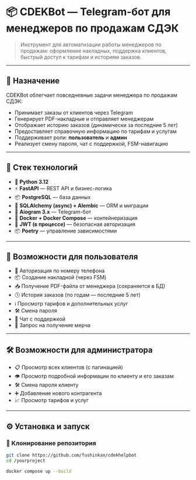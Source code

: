 # 📦 CDEKBot — Telegram-бот для менеджеров по продажам СДЭК

> Инструмент для автоматизации работы менеджеров по продажам: оформление накладных, поддержка клиентов, быстрый доступ к тарифам и историям заказов.

---

## 🧩 Назначение

CDEKBot облегчает повседневные задачи менеджера по продажам СДЭК:

- Принимает заказы от клиентов через Telegram
- Генерирует PDF-накладные и отправляет менеджерам
- Отображает историю заказов (динамически за последние 5 лет)
- Предоставляет справочную информацию по тарифам и услугам
- Поддерживает роли: **пользователь** и **админ**
- Реализует смену пароля, чат с поддержкой, FSM-навигацию

---

## 🔧 Стек технологий

- 🐍 **Python 3.12**
- ⚡️ **FastAPI** — REST API и бизнес-логика
- 📦 **PostgreSQL** — база данных
- 🔗 **SQLAlchemy (async) + Alembic** — ORM и миграции
- 🤖 **Aiogram 3.x** — Telegram-бот
- 🐳 **Docker + Docker Compose** — контейнеризация
- 🔐 **JWT (в процессе)** — безопасная авторизация
- 📦 **Poetry** — управление зависимостями

---

## 👤 Возможности для пользователя

- 🔐 Авторизация по номеру телефона
- 📦 Создание накладной (через FSM)
- 📥 Получение PDF-файла от менеджера (сохраняется в БД)
- 🕓 История заказов (по годам — последние 5 лет)
- ℹ️ Просмотр тарифов и дополнительных услуг
- 🛠 Смена пароля
- 💬 Чат с поддержкой
- 🎁 Запрос на получение мерча

---

## 🛠 Возможности для администратора

- 📋 Просмотр всех клиентов (с пагинацией)
- 👁 Просмотр подробной информации по клиенту и его заказам
- 🛠 Смена пароля клиенту
- ➕ Добавление нового контрагента
- 📈 Просмотр тарифов и услуг

---

## ⚙️ Установка и запуск


### 🔄 Клонирование репозитория

```bash
git clone https://github.com/fushinkan/cdekhelpbot
cd /yourproject

docker compose up --build